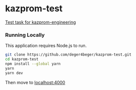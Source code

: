 # kazprom-test
[Test task for kazprom-engineering](https://deger4beger.github.io/kazprom-test/)

### Running Locally

This application requires Node.js to run.

```sh
git clone https://github.com/deger4beger/kazprom-test.git
cd kazprom-test
npm install --global yarn
yarn
yarn dev
```

Then move to [localhost:4000](http://localhost:4000)
